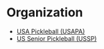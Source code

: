 # Organization
- [USA Pickleball (USAPA)](https://usapickleball.org/)
- [US Senior Pickleball (USSP)](https://www.usseniorpickleball.com/)
